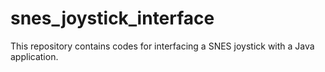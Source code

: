 # snes_joystick_interface
This repository contains codes for interfacing a SNES joystick with a Java application.
